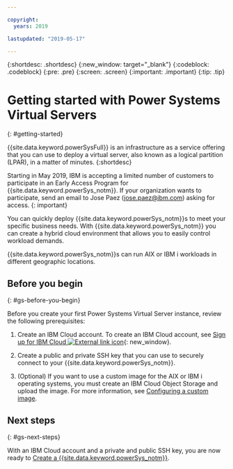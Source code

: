 ```yaml
---

copyright:
  years: 2019

lastupdated: "2019-05-17"

---
```


{:shortdesc: .shortdesc}
{:new_window: target="_blank"}
{:codeblock: .codeblock}
{:pre: .pre}
{:screen: .screen}
{:important: .important}
{:tip: .tip}

# Getting started with Power Systems Virtual Servers
{: #getting-started}

{{site.data.keyword.powerSysFull}} is an infrastructure as a service offering that you can use to deploy a virtual server, also known as a logical partition (LPAR), in a matter of minutes.
{:shortdesc}

Starting in May 2019, IBM is accepting a limited number of customers to participate in an Early Access Program for {{site.data.keyword.powerSys_notm}}. If your organization wants to participate, send an email to Jose Paez (<a href="mailto:jose.paez@ibm.com">jose.paez@ibm.com</a>) asking for access.
{: important}

You can quickly deploy {{site.data.keyword.powerSys_notm}}s to meet your specific business needs. With {{site.data.keyword.powerSys_notm}} you can create a hybrid cloud environment that allows you to easily control workload demands.

{{site.data.keyword.powerSys_notm}}s can run AIX or IBM i workloads in different geographic locations.

## Before you begin
{: #gs-before-you-begin}

Before you create your first Power Systems Virtual Server instance, review the following prerequisites:

1. Create an IBM Cloud account. To create an IBM Cloud account, see [Sign up for IBM Cloud ![External link icon](../icons/launch-glyph.svg "External link icon")](https://cloud.ibm.com/registration){: new_window}.

1. Create a public and private SSH key that you can use to securely connect to your {{site.data.keyword.powerSys_notm}}.

1. (Optional) If you want to use a custom image for the AIX or IBM i operating systems, you must create an IBM Cloud Object Storage and upload the image. For more information, see [Configuring a custom image](/docs/infrastructure/power-iaas?topic=power-iaas-configuring-custom-image#configuring-custom-image).

## Next steps
{: #gs-next-steps}

With an IBM Cloud account and a private and public SSH key, you are now ready to [Create a {{site.data.keyword.powerSys_notm}}](/docs/infrastructure/power-iaas?topic=power-iaas-creating-power-virtual-server#creating-power-virtual-server).
